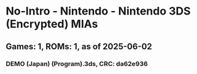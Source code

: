 # No-Intro - Nintendo - Nintendo 3DS (Encrypted) MIAs
## Games: 1, ROMs: 1, as of 2025-06-02

### DEMO (Japan) (Program).3ds, CRC: da62e936
